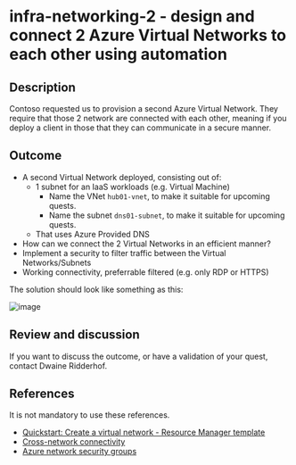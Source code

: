 # infra-networking-2 - design and connect 2 Azure Virtual Networks to each other using automation

## Description

Contoso requested us to provision a second Azure Virtual Network. They require that those 2 network are connected with each other, meaning if you deploy a client in those that they can communicate in a secure manner. 

## Outcome

  - A second Virtual Network deployed, consisting out of: <br>
    - 1 subnet for an IaaS workloads (e.g. Virtual Machine)
      - Name the VNet `hub01-vnet`, to make it suitable for upcoming quests.
      - Name the subnet `dns01-subnet`, to make it suitable for upcoming quests.
    - That uses Azure Provided DNS
  - How can we connect the 2 Virtual Networks in an efficient manner?
  - Implement a security to filter traffic between the Virtual Networks/Subnets
  - Working connectivity, preferrable filtered (e.g. only RDP or HTTPS)
  
The solution should look like something as this:

![image](https://user-images.githubusercontent.com/25753877/149516149-a5ca4054-fd1b-43ed-8f44-796e220590ec.png)

## Review and discussion

If you want to discuss the outcome, or have a validation of your quest, contact Dwaine Ridderhof. 

## References

It is not mandatory to use these references.

  - [Quickstart: Create a virtual network - Resource Manager template](https://docs.microsoft.com/en-us/azure/virtual-network/quick-create-template)
  - [Cross-network connectivity](https://docs.microsoft.com/en-us/azure/expressroute/cross-network-connectivity?toc=/azure/virtual-network/toc.json#cross-connecting-vnets)
  - [Azure network security groups](https://docs.microsoft.com/en-us/azure/virtual-network/network-security-groups-overview)

